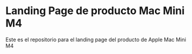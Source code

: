 #  Landing Page de producto Mac Mini M4
Este es el repositorio para el landing page del producto de Apple Mac Mini M4
